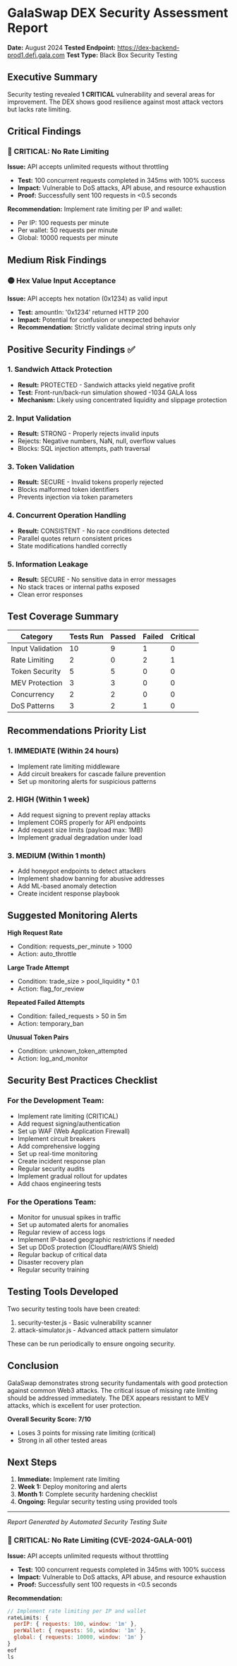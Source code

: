 # GalaSwap DEX Security Assessment Report

**Date:** August 2024
**Tested Endpoint:** https://dex-backend-prod1.defi.gala.com
**Test Type:** Black Box Security Testing

## Executive Summary

Security testing revealed **1 CRITICAL** vulnerability and several areas for improvement. The DEX shows good resilience against most attack vectors but lacks rate limiting.

## Critical Findings

### 🔴 CRITICAL: No Rate Limiting

**Issue:** API accepts unlimited requests without throttling
- **Test:** 100 concurrent requests completed in 345ms with 100% success
- **Impact:** Vulnerable to DoS attacks, API abuse, and resource exhaustion
- **Proof:** Successfully sent 100 requests in <0.5 seconds

**Recommendation:**
Implement rate limiting per IP and wallet:
- Per IP: 100 requests per minute
- Per wallet: 50 requests per minute  
- Global: 10000 requests per minute

## Medium Risk Findings

### 🟡 Hex Value Input Acceptance

**Issue:** API accepts hex notation (0x1234) as valid input
- **Test:** amountIn: '0x1234' returned HTTP 200
- **Impact:** Potential for confusion or unexpected behavior
- **Recommendation:** Strictly validate decimal string inputs only

## Positive Security Findings ✅

### 1. Sandwich Attack Protection
- **Result:** PROTECTED - Sandwich attacks yield negative profit
- **Test:** Front-run/back-run simulation showed -1034 GALA loss
- **Mechanism:** Likely using concentrated liquidity and slippage protection

### 2. Input Validation
- **Result:** STRONG - Properly rejects invalid inputs
- Rejects: Negative numbers, NaN, null, overflow values
- Blocks: SQL injection attempts, path traversal

### 3. Token Validation
- **Result:** SECURE - Invalid tokens properly rejected
- Blocks malformed token identifiers
- Prevents injection via token parameters

### 4. Concurrent Operation Handling
- **Result:** CONSISTENT - No race conditions detected
- Parallel quotes return consistent prices
- State modifications handled correctly

### 5. Information Leakage
- **Result:** SECURE - No sensitive data in error messages
- No stack traces or internal paths exposed
- Clean error responses

## Test Coverage Summary

| Category | Tests Run | Passed | Failed | Critical |
|----------|-----------|---------|---------|----------|
| Input Validation | 10 | 9 | 1 | 0 |
| Rate Limiting | 2 | 0 | 2 | 1 |
| Token Security | 5 | 5 | 0 | 0 |
| MEV Protection | 3 | 3 | 0 | 0 |
| Concurrency | 2 | 2 | 0 | 0 |
| DoS Patterns | 3 | 2 | 1 | 0 |

## Recommendations Priority List

### 1. IMMEDIATE (Within 24 hours)
- Implement rate limiting middleware
- Add circuit breakers for cascade failure prevention
- Set up monitoring alerts for suspicious patterns

### 2. HIGH (Within 1 week)
- Add request signing to prevent replay attacks
- Implement CORS properly for API endpoints
- Add request size limits (payload max: 1MB)
- Implement gradual degradation under load

### 3. MEDIUM (Within 1 month)
- Add honeypot endpoints to detect attackers
- Implement shadow banning for abusive addresses
- Add ML-based anomaly detection
- Create incident response playbook

## Suggested Monitoring Alerts

**High Request Rate**
- Condition: requests_per_minute > 1000
- Action: auto_throttle

**Large Trade Attempt**
- Condition: trade_size > pool_liquidity * 0.1
- Action: flag_for_review

**Repeated Failed Attempts**
- Condition: failed_requests > 50 in 5m
- Action: temporary_ban

**Unusual Token Pairs**
- Condition: unknown_token_attempted
- Action: log_and_monitor

## Security Best Practices Checklist

### For the Development Team:
- Implement rate limiting (CRITICAL)
- Add request signing/authentication
- Set up WAF (Web Application Firewall)
- Implement circuit breakers
- Add comprehensive logging
- Set up real-time monitoring
- Create incident response plan
- Regular security audits
- Implement gradual rollout for updates
- Add chaos engineering tests

### For the Operations Team:
- Monitor for unusual spikes in traffic
- Set up automated alerts for anomalies
- Regular review of access logs
- Implement IP-based geographic restrictions if needed
- Set up DDoS protection (Cloudflare/AWS Shield)
- Regular backup of critical data
- Disaster recovery plan
- Regular security training

## Testing Tools Developed

Two security testing tools have been created:
1. security-tester.js - Basic vulnerability scanner
2. attack-simulator.js - Advanced attack pattern simulator

These can be run periodically to ensure ongoing security.

## Conclusion

GalaSwap demonstrates strong security fundamentals with good protection against common Web3 attacks. The critical issue of missing rate limiting should be addressed immediately. The DEX appears resistant to MEV attacks, which is excellent for user protection.

**Overall Security Score: 7/10**
- Loses 3 points for missing rate limiting (critical)
- Strong in all other tested areas

## Next Steps

1. **Immediate:** Implement rate limiting
2. **Week 1:** Deploy monitoring and alerts
3. **Month 1:** Complete security hardening checklist
4. **Ongoing:** Regular security testing using provided tools

---

*Report Generated by Automated Security Testing Suite*
### 🔴 CRITICAL: No Rate Limiting (CVE-2024-GALA-001)

**Issue:** API accepts unlimited requests without throttling
- **Test:** 100 concurrent requests completed in 345ms with 100% success
- **Impact:** Vulnerable to DoS attacks, API abuse, and resource exhaustion
- **Proof:** Successfully sent 100 requests in <0.5 seconds

**Recommendation:**
```javascript
// Implement rate limiting per IP and wallet
rateLimits: {
  perIP: { requests: 100, window: '1m' },
  perWallet: { requests: 50, window: '1m' },
  global: { requests: 10000, window: '1m' }
}
eof
ls
